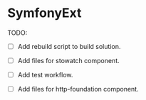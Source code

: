 SymfonyExt
==========

TODO:

- [ ] Add rebuild script to build solution.
- [ ] Add files for stowatch component.
- [ ] Add test workflow.
- [ ] Add files for http-foundation component.


